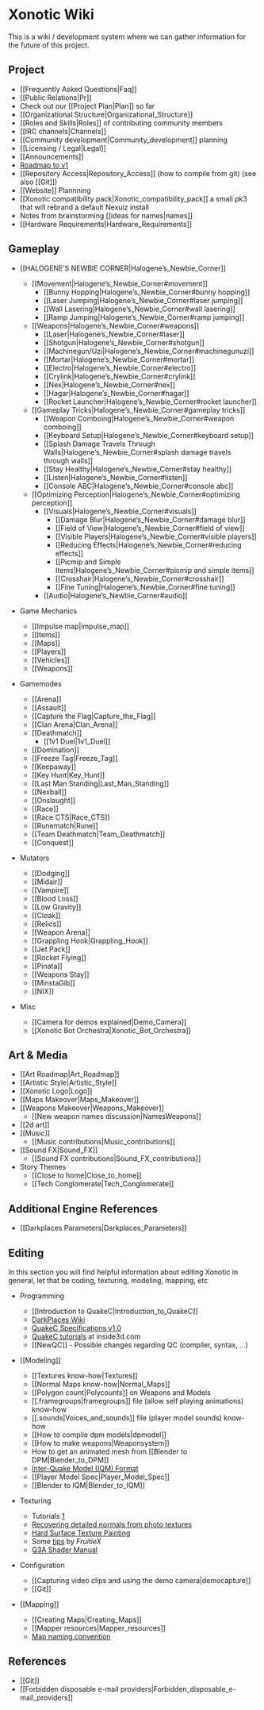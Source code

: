 Xonotic Wiki
============

This is a wiki / development system where we can gather information for the future of this project.

Project
-------

-   [[Frequently Asked Questions|Faq]]
-   [[Public Relations|Pr]]
-   Check out our [[Project Plan|Plan]] so far
-   [[Organizational Structure|Organizational_Structure]]
-   [[Roles and Skills|Roles]] of contributing community members
-   [[IRC channels|Channels]]
-   [[Community development|Community_development]] planning
-   [[Licensing / Legal|Legal]]
-   [[Announcements]]
-   [Roadmap to v1](http://dev.xonotic.org/versions/show/3)
-   [[Repository Access|Repository_Access]] (how to compile from git) (see also [[Git]])
-   [[Website]] Plannning
-   [[Xonotic compatibility pack|Xonotic_compatibility_pack]] a small pk3 that will rebrand a default Nexuiz install
-   Notes from brainstorming [[ideas for names|names]]
-   [[Hardware Requirements|Hardware_Requirements]]

Gameplay
--------

-   [[HALOGENE’S NEWBIE CORNER|Halogene’s_Newbie_Corner]]
    -   [[Movement|Halogene’s_Newbie_Corner#movement]]
        -   [[Bunny Hopping|Halogene’s_Newbie_Corner#bunny hopping]]
        -   [[Laser Jumping|Halogene’s_Newbie_Corner#laser jumping]]
        -   [[Wall Lasering|Halogene’s_Newbie_Corner#wall lasering]]
        -   [[Ramp Jumping|Halogene’s_Newbie_Corner#ramp jumping]]
    -   [[Weapons|Halogene’s_Newbie_Corner#weapons]]
        -   [[Laser|Halogene’s_Newbie_Corner#laser]]
        -   [[Shotgun|Halogene’s_Newbie_Corner#shotgun]]
        -   [[Machinegun/Uzi|Halogene’s_Newbie_Corner#machinegunuzi]]
        -   [[Mortar|Halogene’s_Newbie_Corner#mortar]]
        -   [[Electro|Halogene’s_Newbie_Corner#electro]]
        -   [[Crylink|Halogene’s_Newbie_Corner#crylink]]
        -   [[Nex|Halogene’s_Newbie_Corner#nex]]
        -   [[Hagar|Halogene’s_Newbie_Corner#hagar]]
        -   [[Rocket Launcher|Halogene’s_Newbie_Corner#rocket launcher]]
    -   [[Gameplay Tricks|Halogene’s_Newbie_Corner#gameplay tricks]]
        -   [[Weapon Comboing|Halogene’s_Newbie_Corner#weapon comboing]]
        -   [[Keyboard Setup|Halogene’s_Newbie_Corner#keyboard setup]]
        -   [[Splash Damage Travels Through Walls|Halogene’s_Newbie_Corner#splash damage travels through walls]]
        -   [[Stay Healthy|Halogene’s_Newbie_Corner#stay healthy]]
        -   [[Listen|Halogene’s_Newbie_Corner#listen]]
        -   [[Console ABC|Halogene’s_Newbie_Corner#console abc]]
    -   [[Optimizing Perception|Halogene’s_Newbie_Corner#optimizing perception]]
        -   [[Visuals|Halogene’s_Newbie_Corner#visuals]]
            -   [[Damage Blur|Halogene’s_Newbie_Corner#damage blur]]
            -   [[Field of View|Halogene’s_Newbie_Corner#field of view]]
            -   [[Visible Players|Halogene’s_Newbie_Corner#visible players]]
            -   [[Reducing Effects|Halogene’s_Newbie_Corner#reducing effects]]
            -   [[Picmip and Simple Items|Halogene’s_Newbie_Corner#picmip and simple items]]
            -   [[Crosshair|Halogene’s_Newbie_Corner#crosshair]]
            -   [[Fine Tuning|Halogene’s_Newbie_Corner#fine tuning]]
        -   [[Audio|Halogene’s_Newbie_Corner#audio]]

-   Game Mechanics
    -   [[Impulse map|impulse_map]]
    -   [[Items]]
    -   [[Maps]]
    -   [[Players]]
    -   [[Vehicles]]
    -   [[Weapons]]

-   Gamemodes
    -   [[Arena]]
    -   [[Assault]]
    -   [[Capture the Flag|Capture_the_Flag]]
    -   [[Clan Arena|Clan_Arena]]
    -   [[Deathmatch]]
        -   [[1v1 Duel|1v1_Duel]]
    -   [[Domination]]
    -   [[Freeze Tag|Freeze_Tag]]
    -   [[Keepaway]]
    -   [[Key Hunt|Key_Hunt]]
    -   [[Last Man Standing|Last_Man_Standing]]
    -   [[Nexball]]
    -   [[Onslaught]]
    -   [[Race]]
    -   [[Race CTS|Race_CTS]]
    -   [[Runematch|Rune]]
    -   [[Team Deathmatch|Team_Deathmatch]]
    -   [[Conquest]]

-   Mutators
    -   [[Dodging]]
    -   [[Midair]]
    -   [[Vampire]]
    -   [[Blood Loss]]
    -   [[Low Gravity]]
    -   [[Cloak]]
    -   [[Relics]]
    -   [[Weapon Arena]]
    -   [[Grappling Hook|Grappling_Hook]]
    -   [[Jet Pack]]
    -   [[Rocket Flying]]
    -   [[Pinata]]
    -   [[Weapons Stay]]
    -   [[MinstaGib]]
    -   [[NIX]]

-   Misc
    -   [[Camera for demos explained|Demo_Camera]]
    -   [[Xonotic Bot Orchestra|Xonotic_Bot_Orchestra]]

Art & Media
-----------

-   [[Art Roadmap|Art_Roadmap]]
-   [[Artistic Style|Artistic_Style]]
-   [[Xonotic Logo|Logo]]
-   [[Maps Makeover|Maps_Makeover]]
-   [[Weapons Makeover|Weapons_Makeover]]
    -   [[New weapon names discussion|NamesWeapons]]
-   [[2d art]]
-   [[Music]]
    -   [[Music contributions|Music_contributions]]
-   [[Sound FX|Sound_FX]]
    -   [[Sound FX contributions|Sound_FX_contributions]]
-   Story Themes
    -   [[Close to home|Close_to_home]]
    -   [[Tech Conglomerate|Tech_Conglomerate]]

Additional Engine References
----------------------------

-   [[Darkplaces Parameters|Darkplaces_Parameters]]

Editing
-------

In this section you will find helpful information about editing Xonotic in general, let that be coding, texturing, modeling, mapping, etc

-   Programming
    -   [[Introduction to QuakeC|Introduction_to_QuakeC]]
    -   [DarkPlaces Wiki](http://dpwiki.slipgateconstruct.com/)
    -   [QuakeC Specifications v1.0](http://www.gamers.org/dEngine/quake/spec/quake-spec34/qc-menu.htm)
    -   [QuakeC tutorials](http://www.inside3d.com/tutorials.php) at inside3d.com
    -   [[NewQC]] - Possible changes regarding QC (compiler, syntax, …)

-   [[Modeling]]
    -   [[Textures know-how|Textures]]
    -   [[Normal Maps know-how|Normal_Maps]]
    -   [[Polygon count|Polycounts]] on Weapons and Models
    -   [[.framegroups|framegroups]] file (allow self playing animations) know-how
    -   [[.sounds|Voices_and_sounds]] file (player model sounds) know-how
    -   [[How to compile dpm models|dpmodel]]
    -   [[How to make weapons|Weaponsystem]]
    -   How to get an animated mesh from [[Blender to DPM|Blender_to_DPM]]
    -   [Inter-Quake Model (IQM) Format](http://lee.fov120.com/iqm/)
    -   [[Player Model Spec|Player_Model_Spec]]
    -   [[Blender to IQM|Blender_to_IQM]]

-   Texturing
    -   Tutorials [1](http://www.cgtextures.com/content.php?action=tutorials)
    -   [Recovering detailed normals from photo textures](http://www.cgtextures.com/content.php?action=tutorial&name=normalmap)
    -   [Hard Surface Texture Painting](http://forums.cgsociety.org/showthread.php?t=373024)
    -   Some [tips](http://forums.xonotic.org/showthread.php?tid=63&pid=445#pid445) by *FruitieX*
    -   [Q3A Shader Manual](http://toolz.nexuizninjaz.com/shader/)

-   Configuration
    -   [[Capturing video clips and using the demo camera|democapture]]
    -   [[Git]]

-   [[Mapping]]
    -   [[Creating Maps|Creating_Maps]]
    -   [[Mapper resources|Mapper_resources]]
    -   [Map naming convention](http://alientrap.org/forum/viewtopic.php?f=2&t=2363&sid=4f8a9e06ada52255e98bdfa744ec6beb#p27330)

References
----------

-   [[Git]]
-   [[Forbidden disposable e-mail providers|Forbidden_disposable_e-mail_providers]]

